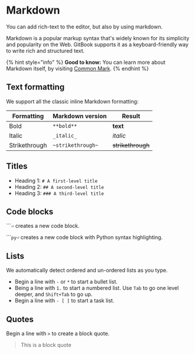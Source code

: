 # Markdown

You can add rich-text to the editor, but also by using markdown.

Markdown is a popular markup syntax that's widely known for its simplicity and popularity on the Web. GitBook supports it as a keyboard-friendly way to write rich and structured text.

{% hint style="info" %}
**Good to know:** You can learn more about Markdown itself, by visiting [Common Mark](https://commonmark.org/help/).
{% endhint %}

## Text formatting <a href="text-formatting" id="text-formatting"></a>

We support all the classic inline Markdown formatting:

| Formatting    | Markdown version  | Result            |
| ------------- | ----------------- | ----------------- |
| Bold          | `**bold**`        | **text**          |
| Italic        | `_italic_`        | _italic_          |
| Strikethrough | `~strikethrough~` | ~~strikethrough~~ |

## Titles

* Heading 1: `# A first-level title`
* Heading 2: `## A second-level title`
* Heading 3: `### A third-level title`

## Code blocks

\`\`\``⏎` creates a new code block.

\`\`\``py⏎` creates a new code block with Python syntax highlighting.

## Lists

We automatically detect ordered and un-ordered lists as you type.

* Begin a line with `-` or `*` to start a bullet list.
* Being a line with `1.` to start a numbered list. Use `Tab` to go one level deeper, and `Shift+Tab` to go up.
* Begin a line with `- [ ]` to start a task list.

## Quotes

Begin a line with `>` to create a block quote.

> This is a block quote
